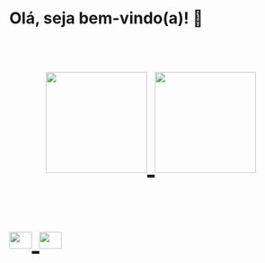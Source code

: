 <strong><h1>Olá, seja bem-vindo(a)! 👋<h1></strong> 
<div align="center">
  <a href="https://github.com/alinessantana">
  <img height="180em"src="https://github-readme-stats.vercel.app/api?username=alinessantana&show_icons=true&theme=dark&include_all_commits=true&count_private=true"/>
  <img height="180em"src="https://github-readme-stats.vercel.app/api/top-langs/?username=alinessantana&layout=compact&langs_count=7&theme=dark"/>
</div>

<div style="display: inline_block"><br>
<img align="center" alt="Aline-ko" height="30" width="40" src="https://cdn.jsdelivr.net/gh/devicons/devicon/icons/kotlin/kotlin-original.svg" />        
<img align="center" alt="Aline-ADS" height="30" width="40" src="https://cdn.jsdelivr.net/gh/devicons/devicon/icons/androidstudio/androidstudio-original.svg" />

          
          
          
          

          
          
          
          
          

          
          
          
          
          
          

          
          
          


                      
</div>





